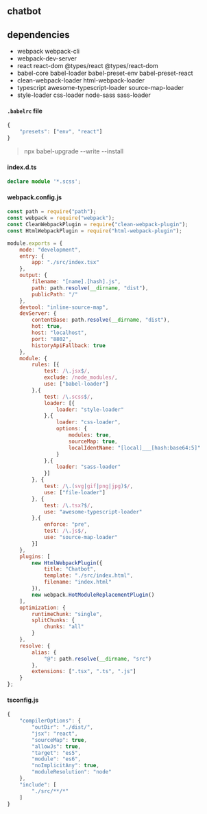 ## chatbot

## dependencies
- webpack webpack-cli
- webpack-dev-server
- react react-dom @types/react @types/react-dom
- babel-core babel-loader babel-preset-env babel-preset-react
- clean-webpack-loader html-webpack-loader
- typescript awesome-typescript-loader source-map-loader
- style-loader css-loader node-sass sass-loader

#### `.babelrc` file
```js
{
    "presets": ["env", "react"]
}
```
> npx babel-upgrade --write --install

#### index.d.ts
```typescript
declare module '*.scss';
```

#### webpack.config.js
```js
const path = require("path");
const webpack = require("webpack");
const CleanWebpackPlugin = require("clean-webpack-plugin");
const HtmlWebpackPlugin = require("html-webpack-plugin");

module.exports = {
    mode: "development",
    entry: {
        app: "./src/index.tsx"
    },
    output: {
        filename: "[name].[hash].js",
        path: path.resolve(__dirname, "dist"),
        publicPath: "/"
    },
    devtool: "inline-source-map",
    devServer: {
        contentBase: path.resolve(__dirname, "dist"),
        hot: true,
        host: "localhost",
        port: "8802",
        historyApiFallback: true
    },
    module: {
        rules: [{
            test: /\.jsx$/,
            exclude: /node_modules/,
            use: ["babel-loader"]
        },{
            test: /\.scss$/,
            loader: [{
                loader: "style-loader"
            },{
                loader: "css-loader",
                options: {
                    modules: true,
                    sourceMap: true,
                    localIdentName: "[local]___[hash:base64:5]"
                }
            },{
                loader: "sass-loader"
            }]
        }, {
            test: /\.(svg|gif|png|jpg)$/,
            use: ["file-loader"]
        }, {
            test: /\.tsx?$/,
            use: "awesome-typescript-loader"
        },{
            enforce: "pre",
            test: /\.js$/,
            use: "source-map-loader"
        }]
    },
    plugins: [
        new HtmlWebpackPlugin({
            title: "Chatbot",
            template: "./src/index.html",
            filename: "index.html"
        }),
        new webpack.HotModuleReplacementPlugin()
    ],
    optimization: {
        runtimeChunk: "single",
        splitChunks: {
            chunks: "all"
        }
    },
    resolve: {
        alias: {
            "@": path.resolve(__dirname, "src")
        },
        extensions: [".tsx", ".ts", ".js"]
    }
};
```

#### tsconfig.js
```js
{
    "compilerOptions": {
        "outDir": "./dist/",
        "jsx": "react",
        "sourceMap": true,
        "allowJs": true,
        "target": "es5",
        "module": "es6",
        "noImplicitAny": true,
        "moduleResolution": "node"
    },
    "include": [
        "./src/**/*"
    ]
}
```
